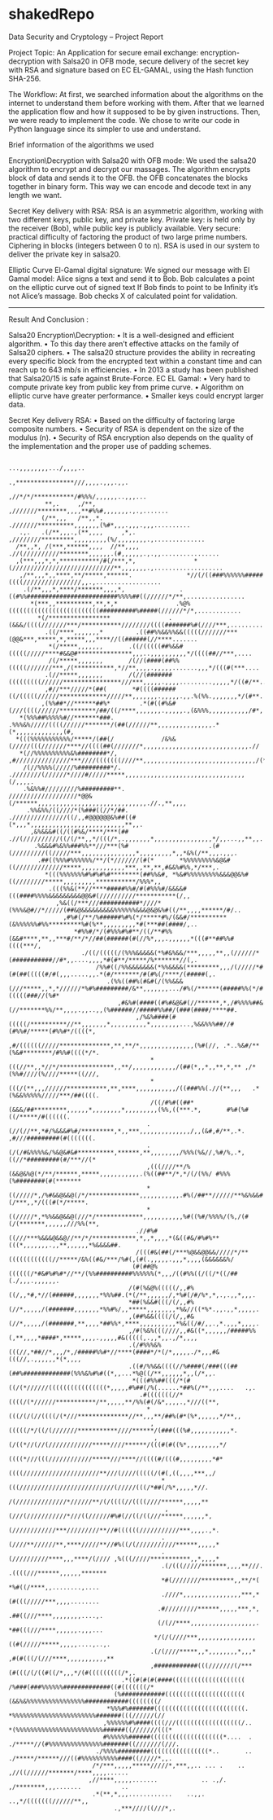 # shakedRepo

Data Security and Cryptology – Project Report

Project Topic:
An Application for secure email exchange: encryption-decryption with Salsa20 in OFB mode, secure delivery of the secret key with RSA and signature based on EC  EL-GAMAL, using the Hash function SHA-256.

The Workflow:
At first, we searched information about the algorithms on the internet to understand them before working with them. After that we learned the application flow and how it supposed to be by given instructions.
Then, we were ready to implement the code. We chose to write our code in Python language since its simpler to use and understand.

Brief information of the algorithms we used

Encryption\Decryption with Salsa20 with OFB mode:
We used the salsa20 algorithm to encrypt and decrypt our massages. The algorithm encrypts block of data and sends it to the OFB. the OFB concatenates the blocks together in binary form. This way we can encode and decode text in any length we want.

Secret Key delivery with RSA:
RSA is an asymmetric algorithm, working with two different keys, public key, and private key.
Private key: is held only by the receiver (Bob), while public key is publicly available.
Very secure: practical difficulty of factoring the product  of two large prime numbers. 
Ciphering in blocks (integers between 0 to n).
RSA is used in our system to deliver the private key in salsa20.

Elliptic Curve El-Gamal digital signature:
 We signed our message with El Gamal model: Alice signs a text and send it to Bob.
Bob calculates a point on the elliptic curve out of signed text If Bob finds to point to be Infinity it’s not Alice’s massage.
Bob checks X of calculated point for validation.

----------------------------------------------------------------------------------------------------------------------------------------------------------------------------------------------

Result And Conclusion :

Salsa20 Encryption\Decryption:
•	It is a well-designed and efficient algorithm. 
•	To this day there aren’t effective attacks on the family of Salsa20 ciphers.
•	The salsa20 structure provides the ability in recreating every specific block from the encrypted text within a constant time and can reach up to 643 mb/s in efficiencies.
•	In 2013 a study has been published that Salsa20/15 is safe against Brute-Force.
EC EL Gamal: 
•	Very hard to compute private key from public key from prime curve.
•	Algorithm on elliptic curve have greater performance.
•	Smaller keys could encrypt larger data.

Secret Key delivery RSA:
•	Based on the difficulty of factoring large composite numbers.
•	Security of RSA is dependent on the size of the modulus (n).
•	Security of RSA encryption also depends on the quality of the implementation and the proper use of padding schemes.


                                                                                                                                                      
                                                                                                                                                                                                                                                                                                           
                                                                                                                                                      
                                                                             ...,,,,,,,,.../,,,,..                                                    
                                                                      .,****************///,,,,.,,,.,,.                                               
                                                                  ,//*/*/***********/#%%%/,,,,,,..,,,...                                              
              **,.     ,/**,                                   ,///////********,,,,**#%%#,,,,,,,.,.,.......                                           
             (/**,,,   /**,,*.                              .///////**********,,,,,,,(%#*,,,.,,,.,,,..........                                        
       .,.   .(/**,,,.,(**,,,,     ,*,.                   ,////////*********,,,,,,,,,(%/,,,,,,,,.,..............                                      
      /**,,*, /(***,******,,,,  //**,,,,                .//(//////////********,,,,,,.(#,,,,,,.,.,,................                                    
      ,(***,,,*,*,***********/#(/***,*,                *(////////////////////////////**,,,,,,,.,...................                                   
       ,/**,,,*,,****,**/*****,******.               *//(/((###%%%%%%#####((((////////////////,,.,..................                                  
        .(/**,,,*,****/*******,,,,*,               .((#%%#########################%%%%##((//////*/**,................                                 
          *(***,,**********,**,*,*                .%@%(((((((((((((((((((((((((##########%#####(//////*/*,............                                
            *(/*****************                .(&&&/((((///////***/***********////////((((#######%#(////***,.........                               
              .((/****,,,,,,,*         .((##%%&&%%&&(((((///////***(@@&***,*****,*,*****,,,****//((######(//****.......                               
               *(/*****,,,,,,,       .((/(((((##%&&#(((((/////****#&&@#***************,,,..,,,,,,,,,,*/((((##//***,....                               
               /(/*****,,,,,,,       /(//(####(##%%(((((///////***,/(***********,*//**,,,,.,,,,,.......,,,*/(((#(***....                              
              .(//*****,,,,,,,       /(//(#######(((((((((//////****************///***,,,,,.,,,,.........,,,,,*/((#/**..                              
              ,#//***/////*(##(       *#((((######((/(((((//////*************/////**,,,,,,,.,,,,,.,,.%(%%.,,,,,,,*/(#**.                              
             ,(%%##*//******##%*        .*(#((#%&#(///((((//////**********/##/((/****,,,,,,,.,,,,,.,(&%%%,,,,,,,,,,,/#*,                              
       *(%%%##%%%%%#//*******###.           .%%%&%/////((((//////*******/(##(//////**,,,,,,,,,,,,,,,.*(*,,,,,,,,,,,,,(#,                              
      *(((%%%%%%%%%%%/*****/(##(/             /&%&(/////(((///////****//((((##(///////*,,,,,,,,,,,,,,,,,,,,,,,,,,,,,.//                               
       *(//%%%%%%%%%%&%########*/,               ,#///////////////***////(((((((////**,,,,,,,,,,,,,,,,,,,,,,,,,,,,,,,/(*                              
        /(//%%%%(/////%#########*/.                .////////(//////*////#/////*****,,,,,,,,,,,,,,,,,,,,,,,,,,,,,,,,,(/,,,,.                           
        .%&%%#/////////%#########**.                 ///////////////////*@@&(/******,,,,,,,,,,,,,,,,,,,,,,,,,,,,,,.//.,**,,,,                         
         .%%&%%/((////*(%###((//*/##.                 .///////////////((/,,#@@@@@@&%##((#(*,,,*,,,,,,,,,,,,,,,,,,,,,,,,,,**,,.                        
          ,&%&&&#((/((#%&/****/***(##                   .//(//////////((/(/**,,*/(((/*,.,,,,,,,*,,,,,,,,,,,,,,,,*/,,...,,**,,.                        
           .%&&&#%&%%###%%**///***(%#                      .(#(/////////((/////***,,,,,,,,,,,,,,,*,,,,,,,,,*,,*&%(/**,,,.,,,.                         
            .##((%%%#%%%%%%/**/(*///////(#(*       *%%%%%%%%%&@&#((/////////////*****,,,,,,,,,,,,***,,**,**,#&&%#%%,*/***,.                           
              *(((%%%%%%%#%#%#%#********(##%%&#, *%&#%%%%%%%%%&&&@@&%#((////////*****,,,,,,,,,***********/%%%*,,                                      
               .(((%%&(**//****#####%%#/#(#%%%#/&&&&#(((####%%%%&&&&&&&&&@@&#(//////////***********(/,,                                               
                 ,%&((/***///###########*////*(%%%&@#//*/////(##&@&&&&&&&&&%%%%%%&&&@&@&%#((/**,,,,******/#/..                                        
                   ,#%#(/**/%######%#%(*/*****#%/(&&#/**********(&%%%%%%#%%*********%#(%**,,,,,,,,,*#(***##(####/,..                                  
                      *#%%#/*/(#%%%#%#**/((/**#%%(&&#****,**,,***#/**/*//##(######(#(//%*,,,.,,,,,,*(((#**##%%#((((***/,                              
                        ./((/(((((/(%%%&&&&&(*%#&%&&/***,,,,,**,,(//////*(###########//#*,,....,,,,*#(#**/*****/%*******//(,.                         
                            /%%#((/%%&&&&&&&(*%%&&&&(*********,,,/(/////*#(#(##(((((#/#(,,,.....,,.*(#/*******/#(#%(/****/(#####(,.                   
                               .(%%((##%(#&#(/(%%&&&(///*****,,*,*//////*%#%#########/&**,,,,,,,.../#%(/******(#####%%(*/#(((((###//(%#*              
                                  ,#&%#(####((#%#&@&#(//******,*,/#%%%%##&(//*******%%/**,,,,.,,..,,(%######//#####%%##/(###(####/****##.             
                                       ,/%&%####(#(((((/**********//**,,,,,,,*,,,,,,,,,,*,,,,,,,,...,%&&%%%##//#(#%%#/*****(#%%#*/((((*,              
                                           ,#/((((((/////**************,**,**/*,,,,,,,,,,,,,,,(%#(//, .*..%&#/**(%&#********/#%%#((((*/*.             
                                           *(((//**,,*//*/***************,,**/,,,,,,,,,,,,/(##(*,,*,,**,*,** ,/*(%%#////(%////*****((///,             
                                           *(((/(**,,,//////***********,**,****,,,,,,,,,,,/((###%%(.//(**,,,   .*(%&&%%%%%/////***/##((((.            
                                           /((/#%#((##*(&&&/##*********,,,,,,*,,,,,,,,*,,,,,,,,,(%%,((***.*,       #%#(%#((/*****/#((((((.            
                                          .(//(//**,*#/%&&&#%#/*********,*,,***,,,,,,,,,,,,,,/,,(&#,#/**,.*.     ,#///#########(#(((((((.             
                                          .(/(/#&%%%%&/%&@&#&#**********,******,**,,,,,,,,/%%%(%&//,%#/%,.*,    ((//*#########(#/***//(*              
                                          ,(((////**/%(&&@&%@(*/**/******,*****,,,,,,,,,,,.(%((##**/*,*/(/(%%/ #%%%(%########(#(*******               
                                          *((/////*,/%#&&@&&@(/*/**************,,,,,,,,,,,.#%(/##**//////**%&%&&#(/***,,*/(((#(*/*****.               
                                          *((/////*,*%%&&@&&@(///*/*************,,,,,,,,,,,%#((%#/%%%%/(%,/(#(/(*******,,,,,,///%%(**,                
                                       .//#%#((///***%&&&@&&@//**/*/************,*,,*,,,,*(&((#&/#%#%**(((*,,,,,,,.,,**,,,,,,*%&&&&##.                
                                       /(((#&(##(/***%@&&@@&&/////*/**((((((((((((//*****/&%((#&/***/%#(,(#(.,,,,,.,,,*,,,,(&&&&&&%/                  
                                      (#(##@%((((((/*#&#%#%#*//**/(%%##########%%%%%%(*,,,/((#%%((/((/*((/##(./,,,.,,,,,,.                            
                                     /(#(%&@%(((((/,,#%((/,,*#,*//(######,,,,,,,*%%%##.(*(/**,,,,,,/,*%#(/#/%*,*,.,.,,*,,,.                           
                                     *##(%&&#(((/(/,,#%(//*,,,,,/(#######,,,,,,,*%%#%/,,*****,,,,,,,,*%&//((*%*.,,.,,*,,,,,.                          
                                     ,(##%&&((((/(/,,#&(//*,,,,,/(#######,**,,,,*##%%*,****,,,,,,,,,,*%&((/#/,,.,*.,,,*,,,,.                          
                                     ,/#(%&%(((////,,#&((*,,,,,,/#####%%(,**,,,,*####*,*****,,,,.,,,,,#&(((((,.,,*,,.,/*,,,,                          
                                     .(/#%%%&%(((//,*##//*,,,/*,/#####%%#*//****(####*/*(/*,,,,,./*,,,#&(((//,.,,,,,,*(*,,,,                          
                                     .((#/%%&&((((//%####(/###(((##(##%#############(%%%&%#%#((*,,...*%@((/**,,,,,,*,,(/*,,.                          
                                      *(((#%%##(((/*(#((/(*//////((((((((((((((((*,,,,,#%##(/%(......*##%(/**,,,....   .,.                            
                                        .#(((((((//*((((/(*//////***********/**,,,,,**/%%(#(/&*,,,,.,*///((**,                                        
                                          *(((/(/(//((((/(*///**************//**,,,**/##%(#*(%*,,,,,,*/**,,                                           
                                           ,(((((/*/((/(///////***********////******/(###(((%#,,,,,,,,,,,*.                                           
                                            ,(/((*//(//(////////////*****////******/(((#(#((%*,,,,,,,,,*/                                             
                                              ((((*///(((////////////*****///****//((((#/(((#,,,,,,,,,*#*                                             
                                              ((((/////////////////////**///(////(((((/(#(,((,,,,***,,/                                               
                                              *(((//////////////////////////(/////(((/*##(/%*,,,,,*//.                                                
                                               /(//////////////*//////**/(/((((//((((////******,,,,,**                                                
                                               ,(///(///////////*///((//////#%#(//((/((///******,,,,,,*,                                              
                                               (////////////***/////////**//#((((((///////////***,,,,.,*.                                             
                                              .(////**//////**,****/////**//#%((/(///////////******,,,,,*                                             
                                              .(//////////****,,,****/(//// ,%(((/////***********,,*,,,,*                                             
                                              .(/(((/////*******,,,,**///.   .((((///******,,,,,,*******                                              
                                              *#(////////*********,,**/*(     *%#((/****,,........,....                                               
                                              .////*,,,,,,,,,,,,,,,,***,*     (#(((/////***,,,,........                                               
                                             .#/////////******,,,,,***,*,    .##((///****,,,,,,,,....,.                                               
                                             (/(//****,,,,,,,,,,,,,,,,,,.    *##(((///****,,,,,,.,,,...                                               
                                            */(/(////***,,,,,,,,,,,,,,,,     ((#(/////*****,,,,,....,..,.                                             
                                           .(/(////*****,,*,,,,,,,,*,,,*    ,#(#(((/(///****,,,,,,,,,,,**                                             
                                           ,############(((///////(/***      (#(((/(/((#((/*,,,*/(#(((((((((/*,.                                      
                                   .*((#(#(#(####((((((((((((((((((((         /%###(###%%%%%%#############((#(((((((/*                                
                                 (%############((((((((((((((((((((((         (&&%&%%%%%%%%%%%%%%%%############((((((((/                              
                               *%%%#%#######(((((((((((((((((((((((((.        *%%%%%%%%%%%%%%%%%%%%%%%#######(((//////(//                             
                              ,%%%%%%#%####((((///((((((((((((((((((/..      *(%%%%%%%%%%%%%%%%%%%%%%%%######((///////(((*                            
                              #%%%%%%######((((((((((((((((((((*....  .     ./*****//(#%%%%%%%%%%%%%%%#######((///////(///.                           
                            ./%%%%#########((((((((((((((((*..       ..     ./*****/******///((#%%%%%%%%%%####((/////*,,.                             
                           /*/***,,,,,*****/////*,***,,.. ... .    ..         ,//((//////*******/****,,,,......                                       
                          ,//****,,,,,.......            .. .,/.                           ,/********,,,.......           ..                          
                           .*(**,*,,,............    ..,,.                                       ..,*/(((((((//////**,,                               
                                 .,***////((///*,.                                                                                                    
                                                                                                                 
